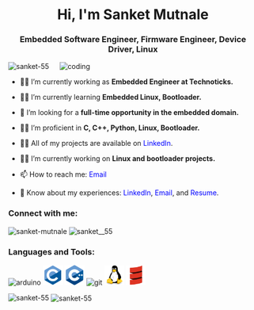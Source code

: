 <h1 align="center">Hi, I'm Sanket Mutnale</h1>
<h3 align="center">Embedded Software Engineer, Firmware Engineer, Device Driver, Linux</h3>
<img align="right" alt="coding" width="400" src="https://user-images.githubusercontent.com/55389276/140866485-8fb1c876-9a8f-4d6a-98dc-08c4981eaf70.gif">

<p align="left"> 
  <img src="https://komarev.com/ghpvc/?username=sanket-55&label=Profile%20views&color=0e75b6&style=flat" alt="sanket-55" /> 
</p>

- 👨‍⚖️ I’m currently working as **Embedded Engineer at Technoticks.**

- 👨‍💻 I’m currently learning **Embedded Linux, Bootloader.**

- 🧐 I’m looking for a **full-time opportunity in the embedded domain.**

- 🧑‍🎓 I’m proficient in **C, C++, Python, Linux, Bootloader.**

- 👨‍💻 All of my projects are available on 
  <a href="https://www.linkedin.com/in/sanket-mutnale/" style="color: blue; text-decoration: none;">LinkedIn</a>.

- 🕵️‍♂️ I’m currently working on **Linux and bootloader projects.**

- 📫 How to reach me: 
  <a href="mailto:mutnale03@gmail.com" style="color: blue; text-decoration: none;">Email</a>

- 📄 Know about my experiences: 
  <a href="https://www.linkedin.com/in/sanket-mutnale/" style="color: blue; text-decoration: none;">LinkedIn</a>, 
  <a href="mailto:mutnale03@gmail.com" style="color: blue; text-decoration: none;">Email</a>, and 
  <a href="https://drive.google.com/file/d/1Kjtt88H8MtWjQWOdPspi6bB47TiqI6Bs/view?usp=drive_link" style="color: blue; text-decoration: none;">Resume</a>.

<h3 align="left">Connect with me:</h3>
<p align="left">
  <a href="https://linkedin.com/in/sanket-mutnale" target="blank" style="text-decoration: none;">
    <img align="center" src="https://raw.githubusercontent.com/rahuldkjain/github-profile-readme-generator/master/src/images/icons/Social/linked-in-alt.svg" alt="sanket-mutnale" height="30" width="40" />
  </a>
  <a href="https://www.leetcode.com/sanket__55" target="blank" style="text-decoration: none;">
    <img align="center" src="https://raw.githubusercontent.com/rahuldkjain/github-profile-readme-generator/master/src/images/icons/Social/leet-code.svg" alt="sanket__55" height="30" width="40" />
  </a>
</p>

<h3 align="left">Languages and Tools:</h3>
<p align="left"> 
  <a href="https://www.arduino.cc/" target="_blank" rel="noreferrer" style="text-decoration: none;"> 
    <img src="https://cdn.worldvectorlogo.com/logos/arduino-1.svg" alt="arduino" width="40" height="40"/> 
  </a> 
  <a href="https://www.cprogramming.com/" target="_blank" rel="noreferrer" style="text-decoration: none;"> 
    <img src="https://raw.githubusercontent.com/devicons/devicon/master/icons/c/c-original.svg" alt="c" width="40" height="40"/> 
  </a> 
  <a href="https://www.w3schools.com/cpp/" target="_blank" rel="noreferrer" style="text-decoration: none;"> 
    <img src="https://raw.githubusercontent.com/devicons/devicon/master/icons/cplusplus/cplusplus-original.svg" alt="cplusplus" width="40" height="40"/> 
  </a> 
  <a href="https://git-scm.com/" target="_blank" rel="noreferrer" style="text-decoration: none;"> 
    <img src="https://www.vectorlogo.zone/logos/git-scm/git-scm-icon.svg" alt="git" width="40" height="40"/> 
  </a> 
  <a href="https://www.linux.org/" target="_blank" rel="noreferrer" style="text-decoration: none;"> 
    <img src="https://raw.githubusercontent.com/devicons/devicon/master/icons/linux/linux-original.svg" alt="linux" width="40" height="40"/> 
  </a> 
  <a href="https://www.scala-lang.org" target="_blank" rel="noreferrer" style="text-decoration: none;"> 
    <img src="https://raw.githubusercontent.com/devicons/devicon/master/icons/scala/scala-original.svg" alt="scala" width="40" height="40"/> 
  </a> 
</p>

<p><img align="left" src="https://github-readme-stats.vercel.app/api/top-langs?username=sanket-55&show_icons=true&locale=en&layout=compact" alt="sanket-55" /></p>

<p>&nbsp;<img align="center" src="https://github-readme-stats.vercel.app/api?username=sanket-55&show_icons=true&locale=en" alt="sanket-55" /></p>
